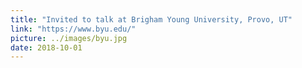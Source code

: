 ```yaml
---
title: "Invited to talk at Brigham Young University, Provo, UT"
link: "https://www.byu.edu/"
picture: ../images/byu.jpg
date: 2018-10-01
---
```

